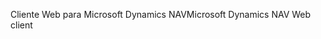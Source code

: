 <span data-ttu-id="12770-101">Cliente Web para Microsoft Dynamics NAV</span><span class="sxs-lookup"><span data-stu-id="12770-101">Microsoft Dynamics NAV Web client</span></span>